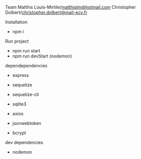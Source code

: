 Team
Matthis Louis-Mirtile/matthislm@hotmail.com
Christopher Dolbert/christopher.dolbert@mail-ecv.fr

Installation
- npm i

Run project
- npm run start
- npm run devStart (nodemon)

dependependencies
- express
- sequelize
- sequelize-cli
- sqlite3
- axios


- jsonwebtoken
- bcrypt

dev dependencies
- nodemon